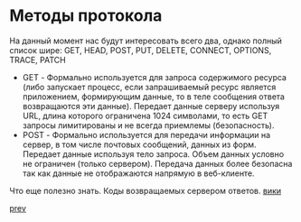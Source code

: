 <h1>Методы протокола</h1>

<div>На данный момент нас будут интересовать всего два, однако полный список шире: GET, HEAD, POST, PUT, DELETE, CONNECT, OPTIONS, TRACE, PATCH</div>

<ul>
<li>
GET - Формально используется для запроса содержимого ресурса (либо запускает процесс, если запрашиваемый ресурс является приложением, формирующим данные, то в теле сообщения ответа возвращаются эти данные). Передает данные серверу используя URL, длина которого ограничена 1024 символами, то есть GET запросы лимитированы и не всегда приемлемы (безопасность).
</li>
<li>
POST - Формально используется для передачи информации на сервер, в том числе почтовых сообщений, данных из форм. Передает данные используя тело запроса. Объем данных условно не ограничен (только сервером). Передача данных более безопасна так как данные не отображаются напрямую в веб-клиенте.
</li>
</ul>

<div>
Что еще полезно знать. Коды возвращаемых сервером ответов. <a href="https://ru.wikipedia.org/wiki/%D0%A1%D0%BF%D0%B8%D1%81%D0%BE%D0%BA_%D0%BA%D0%BE%D0%B4%D0%BE%D0%B2_%D1%81%D0%BE%D1%81%D1%82%D0%BE%D1%8F%D0%BD%D0%B8%D1%8F_HTTP">вики</a>
</div>

<a href="09.md">prev</a>